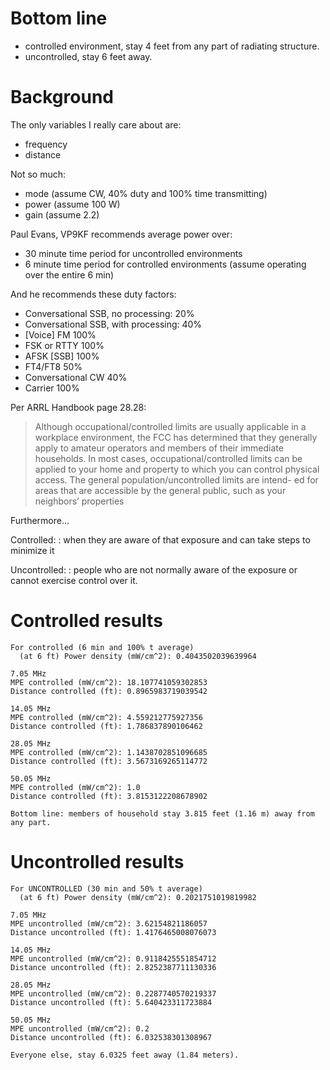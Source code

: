 # Bottom line

- controlled environment, stay 4 feet from any part of radiating structure.
- uncontrolled, stay 6 feet away.


# Background

The only variables I really care about are:
- frequency
- distance

Not so much:
- mode (assume CW, 40% duty and 100% time transmitting)
- power (assume 100 W)
- gain (assume 2.2)

Paul Evans, VP9KF recommends average power over:
- 30 minute time period for uncontrolled environments
- 6 minute time period for controlled environments (assume operating over the entire 6 min)

And he recommends these duty factors:
- Conversational SSB, no processing: 20%
- Conversational SSB, with processing: 40%
- [Voice] FM 100%
- FSK or RTTY 100%
- AFSK [SSB] 100%
- FT4/FT8 50%
- Conversational CW 40%
- Carrier 100%

Per ARRL Handbook page 28.28:

> Although occupational/controlled limits are usually applicable in a
> workplace environment, the FCC has determined that they generally
> apply to amateur operators and members of their immediate
> households. In most cases, occupational/controlled limits can be
> applied to your home and property to which you can control physical
> access. The general population/uncontrolled limits are intend- ed
> for areas that are accessible by the general public, such as your
> neighbors’ properties

Furthermore...

Controlled:
: when they are aware of that exposure and can take steps to minimize it

Uncontrolled:
:  people who are not normally aware of the exposure or cannot exercise control over it. 




# Controlled results

```
For controlled (6 min and 100% t average)
  (at 6 ft) Power density (mW/cm^2): 0.4043502039639964

7.05 MHz
MPE controlled (mW/cm^2): 18.107741059302853
Distance controlled (ft): 0.8965983719039542

14.05 MHz
MPE controlled (mW/cm^2): 4.559212775927356
Distance controlled (ft): 1.786837890106462

28.05 MHz
MPE controlled (mW/cm^2): 1.1438702851096685
Distance controlled (ft): 3.5673169265114772

50.05 MHz
MPE controlled (mW/cm^2): 1.0
Distance controlled (ft): 3.8153122208678902

Bottom line: members of household stay 3.815 feet (1.16 m) away from any part.
```



# Uncontrolled results

```
For UNCONTROLLED (30 min and 50% t average)
  (at 6 ft) Power density (mW/cm^2): 0.2021751019819982

7.05 MHz
MPE uncontrolled (mW/cm^2): 3.62154821186057
Distance uncontrolled (ft): 1.4176465008076073

14.05 MHz
MPE uncontrolled (mW/cm^2): 0.9118425551854712
Distance uncontrolled (ft): 2.8252387711130336

28.05 MHz
MPE uncontrolled (mW/cm^2): 0.2287740570219337
Distance uncontrolled (ft): 5.640423311723884

50.05 MHz
MPE uncontrolled (mW/cm^2): 0.2
Distance uncontrolled (ft): 6.032538301308967

Everyone else, stay 6.0325 feet away (1.84 meters).
```

